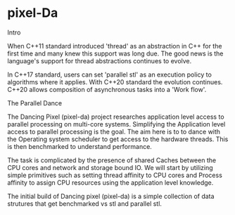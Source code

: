 # pixel-Da

Intro 

When C++11 standard introduced 'thread' as an abstraction in C++ for the first time and many knew this support was long due. The good news is the language's support for thread abstractions continues to evolve.

In C++17 standard, users can set 'parallel stl' as an execution policy to algorithms where it applies. With C++20 standard the evolution continues. C++20 allows composition of asynchronous tasks into a 'Work flow'.

The Parallel Dance

The Dancing Pixel (pixel-da) project researches application level access to parallel processing on multi-core systems. Simplifying the Application level access to parallel processing is the goal.  The aim here is to to dance with the Operating system scheduler to get access to the hardware threads. This is then benchmarked to understand performance.

The task is complicated by the presence of shared Caches between the CPU cores and network and storage bound IO. We will start by utilizing simple primitives such as setting thread affinity to CPU cores and Process affinity to assign CPU resources using the application level knowledge.

The initial build of Dancing pixel (pixel-da) is a simple collection of data strutures that get benchmarked vs stl and parallel stl.
